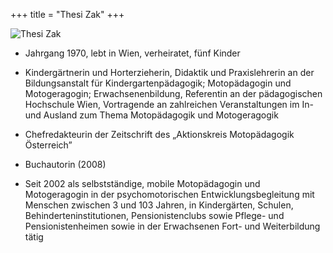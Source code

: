 +++
title = "Thesi Zak"
+++

<img class="referentin" src="/referentinnen/thesi-zak.jpg" alt="Thesi Zak" />

- Jahrgang 1970, lebt in Wien, verheiratet, fünf Kinder

- Kindergärtnerin und Horterzieherin, Didaktik und Praxislehrerin an der Bildungsanstalt für Kindergartenpädagogik; Motopädagogin und Motogeragogin; Erwachsenenbildung, Referentin an der pädagogischen Hochschule Wien, Vortragende an zahlreichen Veranstaltungen im In- und Ausland zum Thema Motopädagogik und Motogeragogik

- Chefredakteurin der Zeitschrift des „Aktionskreis Motopädagogik Österreich”

- Buchautorin (2008)

- Seit 2002 als selbstständige, mobile Motopädagogin und Motogeragogin in der psychomotorischen Entwicklungsbegleitung mit Menschen zwischen 3 und 103 Jahren, in Kindergärten, Schulen, Behinderteninstitutionen, Pensionistenclubs sowie Pflege- und Pensionistenheimen sowie in der Erwachsenen Fort- und Weiterbildung tätig
